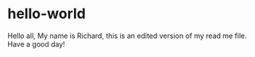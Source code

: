 # hello-world

Hello all,
My name is Richard, this is an edited version of my read me file. 
Have a good day!
